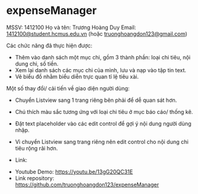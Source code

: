 # expenseManager

MSSV: 1412100
Họ và tên: Trương Hoàng Duy
Email: 1412100@student.hcmus.edu.vn (hoặc truonghoangdon123@gmail.com)

Các chức năng đã thực hiện được:
- Thêm vào danh sách một mục chi, gồm 3 thành phần: loại chi tiêu, nội dung chi, số tiền.
- Xem lại danh sách các mục chi của mình, lưu và nạp vào tập tin text.
- Vẽ biểu đồ  nhằm biểu diễn trực quan tỉ lệ tiêu xài.

Một số thay đổi/ cải tiến về giao diện người dùng:
- Chuyển Listview sang 1 trang riêng bên phải để dễ quan sát hơn.
- Chú thích màu sắc tương ứng với loại chi tiêu ở mục báo cáo/ thống kê.
- Đặt text placeholder vào các edit control để gợi ý nội dung người dùng nhập.
- Vì chuyển Listview sang trang riêng nên edit control cho nội dung chi tiêu rộng rãi hơn.

- Link:
+ Youtube Demo: https://youtu.be/13gG20QC31E
+ Link repository: https://github.com/truonghoangdon123/expenseManager
